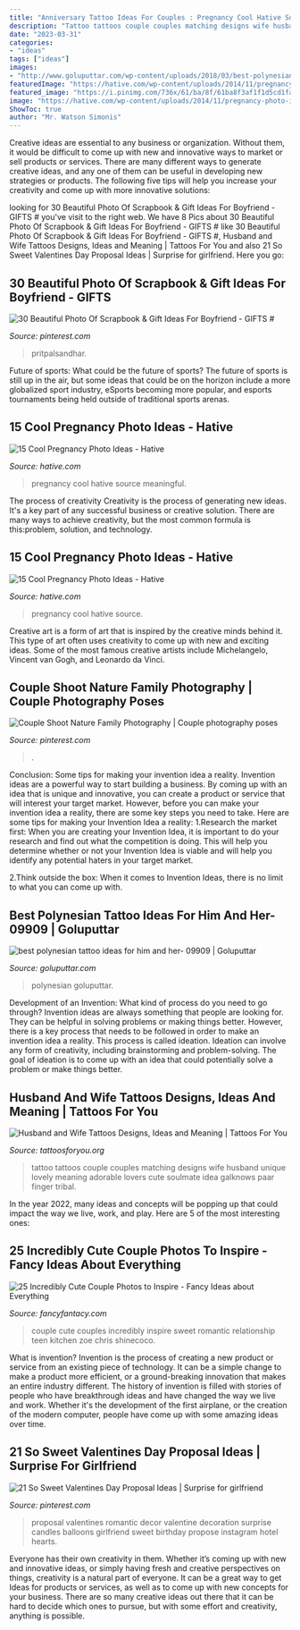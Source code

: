```yaml
---
title: "Anniversary Tattoo Ideas For Couples : Pregnancy Cool Hative Source Meaningful"
description: "Tattoo tattoos couple couples matching designs wife husband unique lovely meaning adorable lovers cute soulmate idea galknows paar finger tribal"
date: "2023-03-31"
categories:
- "ideas"
tags: ["ideas"]
images:
- "http://www.goluputtar.com/wp-content/uploads/2018/03/best-polynesian-tattoo-ideas-for-him-and-her-09909.jpg"
featuredImage: "https://hative.com/wp-content/uploads/2014/11/pregnancy-photo-ideas/5-cool-pregnancy-photo-ideas.jpg"
featured_image: "https://i.pinimg.com/736x/61/ba/8f/61ba8f3af1f1d5cd1fad2c37332e2467.jpg"
image: "https://hative.com/wp-content/uploads/2014/11/pregnancy-photo-ideas/5-cool-pregnancy-photo-ideas.jpg"
ShowToc: true
author: "Mr. Watson Simonis"
---
```



Creative ideas are essential to any business or organization. Without them, it would be difficult to come up with new and innovative ways to market or sell products or services. There are many different ways to generate creative ideas, and any one of them can be useful in developing new strategies or products. The following five tips will help you increase your creativity and come up with more innovative solutions: 

	

		
looking for 30 Beautiful Photo Of Scrapbook &amp; Gift Ideas For Boyfriend - GIFTS # you've visit to the right web. We have 8 Pics about 30 Beautiful Photo Of Scrapbook &amp; Gift Ideas For Boyfriend - GIFTS # like 30 Beautiful Photo Of Scrapbook &amp; Gift Ideas For Boyfriend - GIFTS #, Husband and Wife Tattoos Designs, Ideas and Meaning | Tattoos For You and also 21 So Sweet Valentines Day Proposal Ideas | Surprise for girlfriend. Here you go:
		
    
## 30 Beautiful Photo Of Scrapbook &amp; Gift Ideas For Boyfriend - GIFTS #

<img loading=lazy src="https://i.pinimg.com/736x/a4/93/a3/a493a3f8d9675065a35f372a6668b05e.jpg" onerror="this.onerror=null;this.src='https://tse3.mm.bing.net/th?id=OIP.n47c7vWupobfP6pqHP_7iwHaQJ&amp;pid=15.1';" alt="30 Beautiful Photo Of Scrapbook &amp; Gift Ideas For Boyfriend - GIFTS #">

_Source: pinterest.com_

>pritpalsandhar. 

	

Future of sports: What could be the future of sports?
The future of sports is still up in the air, but some ideas that could be on the horizon include a more globalized sport industry, eSports becoming more popular, and esports tournaments being held outside of traditional sports arenas.

    
## 15 Cool Pregnancy Photo Ideas - Hative

<img loading=lazy src="https://hative.com/wp-content/uploads/2014/11/pregnancy-photo-ideas/13-cool-pregnancy-photo-ideas.jpg" onerror="this.onerror=null;this.src='https://tse3.mm.bing.net/th?id=OIP._FBqMjUc1WszRrDfL6Z2ogHaKS&amp;pid=15.1';" alt="15 Cool Pregnancy Photo Ideas - Hative">

_Source: hative.com_

>pregnancy cool hative source meaningful. 

	

The process of creativity
Creativity is the process of generating new ideas. It's a key part of any successful business or creative solution. There are many ways to achieve creativity, but the most common formula is this:problem, solution, and technology.

    
## 15 Cool Pregnancy Photo Ideas - Hative

<img loading=lazy src="https://hative.com/wp-content/uploads/2014/11/pregnancy-photo-ideas/5-cool-pregnancy-photo-ideas.jpg" onerror="this.onerror=null;this.src='https://tse1.mm.bing.net/th?id=OIP.afOQ9INkTX-N4ExvpyYeAwHaLH&amp;pid=15.1';" alt="15 Cool Pregnancy Photo Ideas - Hative">

_Source: hative.com_

>pregnancy cool hative source. 

	

Creative art is a form of art that is inspired by the creative minds behind it. This type of art often uses creativity to come up with new and exciting ideas. Some of the most famous creative artists include Michelangelo, Vincent van Gogh, and Leonardo da Vinci.

    
## Couple Shoot Nature Family Photography | Couple Photography Poses

<img loading=lazy src="https://i.pinimg.com/736x/ff/a2/b8/ffa2b82a89c2f43be1e5992a1aa21db2.jpg" onerror="this.onerror=null;this.src='https://tse3.mm.bing.net/th?id=OIP.sjqPARNB7IDUFxRHo9miLgHaLH&amp;pid=15.1';" alt="Couple Shoot Nature Family Photography | Couple photography poses">

_Source: pinterest.com_

>. 

	

Conclusion: Some tips for making your invention idea a reality.
Invention ideas are a powerful way to start building a business. By coming up with an idea that is unique and innovative, you can create a product or service that will interest your target market. However, before you can make your invention idea a reality, there are some key steps you need to take. Here are some tips for making your Invention Idea a reality:
1.Research the market first: When you are creating your Invention Idea, it is important to do your research and find out what the competition is doing. This will help you determine whether or not your Invention Idea is viable and will help you identify any potential haters in your target market.

2.Think outside the box: When it comes to Invention Ideas, there is no limit to what you can come up with.

    
## Best Polynesian Tattoo Ideas For Him And Her- 09909 | Goluputtar

<img loading=lazy src="http://www.goluputtar.com/wp-content/uploads/2018/03/best-polynesian-tattoo-ideas-for-him-and-her-09909.jpg" onerror="this.onerror=null;this.src='https://tse2.mm.bing.net/th?id=OIP.oNcN4y4PPKa9jCJHSlfdfwHaKF&amp;pid=15.1';" alt="best polynesian tattoo ideas for him and her- 09909 | Goluputtar">

_Source: goluputtar.com_

>polynesian goluputtar. 

	

Development of an Invention: What kind of process do you need to go through?
Invention ideas are always something that people are looking for. They can be helpful in solving problems or making things better. However, there is a key process that needs to be followed in order to make an invention idea a reality. This process is called ideation. Ideation can involve any form of creativity, including brainstorming and problem-solving. The goal of ideation is to come up with an idea that could potentially solve a problem or make things better.

    
## Husband And Wife Tattoos Designs, Ideas And Meaning | Tattoos For You

<img loading=lazy src="https://www.tattoosforyou.org/wp-content/uploads/2018/01/Husband-and-Wife-Tattoos-Designs.jpg" onerror="this.onerror=null;this.src='https://tse4.mm.bing.net/th?id=OIP.0QCy5OSKT9hXUcFGzPznVQHaJ4&amp;pid=15.1';" alt="Husband and Wife Tattoos Designs, Ideas and Meaning | Tattoos For You">

_Source: tattoosforyou.org_

>tattoo tattoos couple couples matching designs wife husband unique lovely meaning adorable lovers cute soulmate idea galknows paar finger tribal. 

	

In the year 2022, many ideas and concepts will be popping up that could impact the way we live, work, and play. Here are 5 of the most interesting ones:

    
## 25 Incredibly Cute Couple Photos To Inspire - Fancy Ideas About Everything

<img loading=lazy src="https://fancyfantacy.com/wp-content/uploads/2020/05/Incredibly-Cute-Couple-Photos-to-Inspire-15.jpg" onerror="this.onerror=null;this.src='https://tse2.mm.bing.net/th?id=OIP.7LmN67R1VlAPi79Ttmx_hAAAAA&amp;pid=15.1';" alt="25 Incredibly Cute Couple Photos to Inspire - Fancy Ideas about Everything">

_Source: fancyfantacy.com_

>couple cute couples incredibly inspire sweet romantic relationship teen kitchen zoe chris shinecoco. 

	

What is invention?
Invention is the process of creating a new product or service from an existing piece of technology. It can be a simple change to make a product more efficient, or a ground-breaking innovation that makes an entire industry different. 
The history of invention is filled with stories of people who have breakthrough ideas and have changed the way we live and work. Whether it's the development of the first airplane, or the creation of the modern computer, people have come up with some amazing ideas over time.

    
## 21 So Sweet Valentines Day Proposal Ideas | Surprise For Girlfriend

<img loading=lazy src="https://i.pinimg.com/736x/61/ba/8f/61ba8f3af1f1d5cd1fad2c37332e2467.jpg" onerror="this.onerror=null;this.src='https://tse3.mm.bing.net/th?id=OIP.gQnUpPo5nhZHKCqmIsP8SwHaLG&amp;pid=15.1';" alt="21 So Sweet Valentines Day Proposal Ideas | Surprise for girlfriend">

_Source: pinterest.com_

>proposal valentines romantic decor valentine decoration surprise candles balloons girlfriend sweet birthday propose instagram hotel hearts. 

	

Everyone has their own creativity in them. Whether it’s coming up with new and innovative ideas, or simply having fresh and creative perspectives on things, creativity is a natural part of everyone. It can be a great way to get Ideas for products or services, as well as to come up with new concepts for your business. There are so many creative ideas out there that it can be hard to decide which ones to pursue, but with some effort and creativity, anything is possible.

